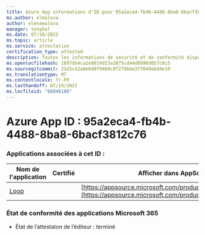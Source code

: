 ```yaml
---
title: Azure App informations d’ID pour 95a2eca4-fb4b-4488-8ba8-6bacf3812c76
ms.author: elmalova
author: elenamalova
manager: tonybal
ms.date: 07/18/2022
ms.topic: article
ms.service: attestation
certification_type: attested
description: Toutes les informations de sécurité et de conformité disponibles pour 95a2eca4-fb4b-4488-8ba8-6bacf3812c76.
ms.openlocfilehash: 1697db4ca2e8019d15a3875cd44d6996d057c6c5
ms.sourcegitcommit: 21d1c42a8e6d9f94b9c8f279bbe37f649ebd4e10
ms.translationtype: MT
ms.contentlocale: fr-FR
ms.lasthandoff: 07/19/2022
ms.locfileid: "66848186"
---
```

# <a name="azure-app-id-95a2eca4-fb4b-4488-8ba8-6bacf3812c76"></a>Azure App ID : 95a2eca4-fb4b-4488-8ba8-6bacf3812c76


### <a name="apps-associated-with-this-id"></a>Applications associées à cet ID :
| **Nom de l'application** | **Certifié** | **Afficher dans AppSource** |
|--------------|---------------|-----------------------|
| [Loop](../forward/WA200003480.md) |  | [https://appsource.microsoft.com/product/office/WA200003480](https://appsource.microsoft.com/product/office/WA200003480) |

### <a name="microsoft-365-app-compliance-status"></a>État de conformité des applications Microsoft 365
- État de l’attestaton de l’éditeur : terminé
